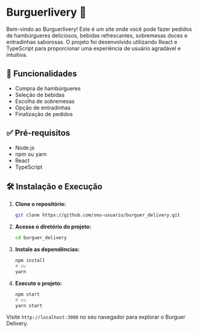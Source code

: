 # Burguerlivery 🍔

Bem-vindo ao Burguerlivery! Este é um site onde você pode fazer pedidos de hambúrgueres deliciosos, bebidas refrescantes, sobremesas doces e entradinhas saborosas. O projeto foi desenvolvido utilizando React e TypeScript para proporcionar uma experiência de usuário agradável e intuitiva.

## 🚀 Funcionalidades

- Compra de hambúrgueres
- Seleção de bebidas
- Escolha de sobremesas
- Opção de entradinhas
- Finalização de pedidos

## ✅ Pré-requisitos

- Node.js
- npm ou yarn
- React
- TypeScript

## 🛠️ Instalação e Execução

1. **Clone o repositório:**

    ```bash
    git clone https://github.com/seu-usuario/burguer_delivery.git
    ```

2. **Acesse o diretório do projeto:**

    ```bash
    cd burguer_delivery
    ```

3. **Instale as dependências:**

    ```bash
    npm install
    # ou
    yarn
    ```

4. **Execute o projeto:**

    ```bash
    npm start
    # ou
    yarn start
    ```

Visite `http://localhost:3000` no seu navegador para explorar o Burguer Delivery.



